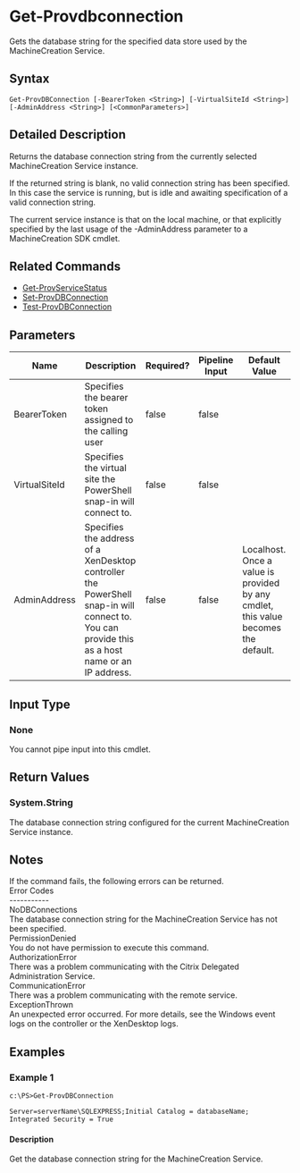 ﻿
# Get-Provdbconnection
Gets the database string for the specified data store used by the MachineCreation Service.
## Syntax
```
Get-ProvDBConnection [-BearerToken <String>] [-VirtualSiteId <String>] [-AdminAddress <String>] [<CommonParameters>]
```
## Detailed Description
Returns the database connection string from the currently selected MachineCreation Service instance.

If the returned string is blank, no valid connection string has been specified. In this case the service is running, but is idle and awaiting specification of a valid connection string.

The current service instance is that on the local machine, or that explicitly specified by the last usage of the -AdminAddress parameter to a MachineCreation SDK cmdlet.


## Related Commands

* [Get-ProvServiceStatus](../Get-ProvServiceStatus/)
* [Set-ProvDBConnection](../Set-ProvDBConnection/)
* [Test-ProvDBConnection](../Test-ProvDBConnection/)
## Parameters
| Name   | Description | Required? | Pipeline Input | Default Value |
| --- | --- | --- | --- | --- |
| BearerToken | Specifies the bearer token assigned to the calling user | false | false |  |
| VirtualSiteId | Specifies the virtual site the PowerShell snap-in will connect to. | false | false |  |
| AdminAddress | Specifies the address of a XenDesktop controller the PowerShell snap-in will connect to. You can provide this as a host name or an IP address. | false | false | Localhost. Once a value is provided by any cmdlet, this value becomes the default. |

## Input Type

### None
You cannot pipe input into this cmdlet.
## Return Values

### System.String
The database connection string configured for the current MachineCreation Service instance.
## Notes
If the command fails, the following errors can be returned.<br>    Error Codes<br>    -----------<br>    NoDBConnections<br>        The database connection string for the MachineCreation Service has not been specified.<br>    PermissionDenied<br>        You do not have permission to execute this command.<br>    AuthorizationError<br>        There was a problem communicating with the Citrix Delegated Administration Service.<br>    CommunicationError<br>        There was a problem communicating with the remote service.<br>    ExceptionThrown<br>        An unexpected error occurred.  For more details, see the Windows event logs on the controller or the XenDesktop logs.
## Examples

### Example 1
```
c:\PS>Get-ProvDBConnection

Server=serverName\SQLEXPRESS;Initial Catalog = databaseName;  Integrated Security = True
```
#### Description
Get the database connection string for the MachineCreation Service.
